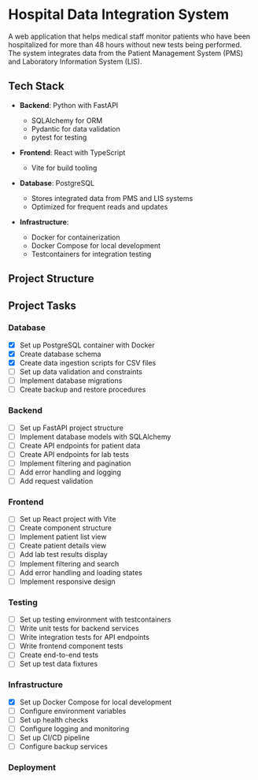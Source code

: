 # Hospital Data Integration System

A web application that helps medical staff monitor patients who have been hospitalized for more than 48 hours without new tests being performed. The system integrates data from the Patient Management System (PMS) and Laboratory Information System (LIS).

## Tech Stack

- **Backend**: Python with FastAPI

  - SQLAlchemy for ORM
  - Pydantic for data validation
  - pytest for testing

- **Frontend**: React with TypeScript

  - Vite for build tooling

- **Database**: PostgreSQL

  - Stores integrated data from PMS and LIS systems
  - Optimized for frequent reads and updates

- **Infrastructure**:
  - Docker for containerization
  - Docker Compose for local development
  - Testcontainers for integration testing

## Project Structure

## Project Tasks

### Database

- [x] Set up PostgreSQL container with Docker
- [x] Create database schema
- [x] Create data ingestion scripts for CSV files
- [ ] Set up data validation and constraints
- [ ] Implement database migrations
- [ ] Create backup and restore procedures

### Backend

- [ ] Set up FastAPI project structure
- [ ] Implement database models with SQLAlchemy
- [ ] Create API endpoints for patient data
- [ ] Create API endpoints for lab tests
- [ ] Implement filtering and pagination
- [ ] Add error handling and logging
- [ ] Add request validation

### Frontend

- [ ] Set up React project with Vite
- [ ] Create component structure
- [ ] Implement patient list view
- [ ] Create patient details view
- [ ] Add lab test results display
- [ ] Implement filtering and search
- [ ] Add error handling and loading states
- [ ] Implement responsive design

### Testing

- [ ] Set up testing environment with testcontainers
- [ ] Write unit tests for backend services
- [ ] Write integration tests for API endpoints
- [ ] Write frontend component tests
- [ ] Create end-to-end tests
- [ ] Set up test data fixtures

### Infrastructure

- [x] Set up Docker Compose for local development
- [ ] Configure environment variables
- [ ] Set up health checks
- [ ] Configure logging and monitoring
- [ ] Set up CI/CD pipeline
- [ ] Configure backup services

### Deployment
